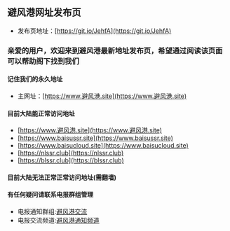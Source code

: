 ## 避风港网址发布页
* 发布页地址：[https://git.io/JehfA](https://git.io/JehfA)

### 亲爱的用户，欢迎来到避风港最新地址发布页，希望通过阅读该页面可以帮助阁下找到我们

#### 记住我们的永久地址
* 主网址：[https://www.避风港.site](https://www.避风港.site)

#### 目前大陆能正常访问地址

* [https://www.避风港.site](https://www.避风港.site)
* [https://www.baisussr.site](https://www.baisussr.site)
* [https://www.baisucloud.site](https://www.baisucloud.site)
* [https://nlssr.club](https://nlssr.club)
* [https://blssr.club](https://blssr.club)

#### 目前大陆无法正常正常访问地址(需翻墙)



#### 有任何疑问请联系电报群组管理
* 电报通知群组:[避风港交流](https://t.me/joinchat/HeoQ4lkuiwW5Xaqm0Szicw)
* 电报交流频道:[避风港通知频道](https://t.me/joinchat/AAAAAFZKSG9uDWUjTNp5WA)
